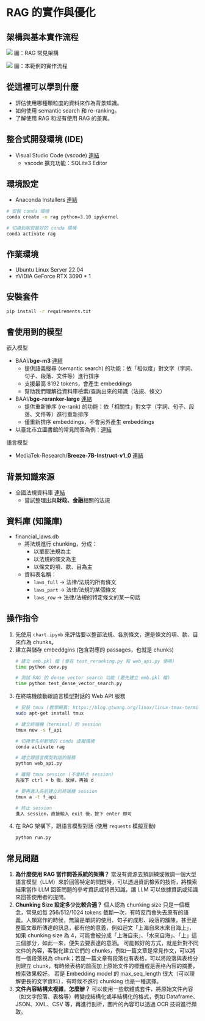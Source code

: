 # RAG 的實作與優化

## 架構與基本實作流程
![](https://i.imgur.com/QZxb7ZP.png)
圖：RAG 常見架構

![](https://i.imgur.com/Lbo0Zwi.png)
圖：本範例的實作流程

## 從這裡可以學到什麼
- 評估使用哪種顆粒度的資料來作為背景知識。
- 如何使用 semantic search 和 re-ranking。
- 了解使用 RAG 和沒有使用 RAG 的差異。

## 整合式開發環境 (IDE)
- Visual Studio Code (vscode) [連結](https://code.visualstudio.com/)
  - vscode 擴充功能：SQLite3 Editor

## 環境設定
- Anaconda Installers [連結](https://www.anaconda.com/download/success)
```bash
# 安裝 conda 環境
conda create -n rag python=3.10 ipykernel

# 切換到剛安裝好的 conda 環境
conda activate rag
```

## 作業環境
- Ubuntu Linux Server 22.04
- nVIDIA GeForce RTX 3090 * 1

## 安裝套件
```bash
pip install -r requirements.txt
```

## 會使用到的模型
嵌入模型
  - BAAI/**bge-m3** [連結](https://huggingface.co/BAAI/bge-m3)
    - 提供語義搜尋 (semantic search) 的功能：依「相似度」對文字（字詞、句子、段落、文件等）進行排序
    - 支援最高 8192 tokens，會產生 embeddings
    - 幫助我們理解從資料庫檢索/查詢出來的知識（法規、條文）
  - BAAI/**bge-reranker-large** [連結](https://huggingface.co/BAAI/bge-reranker-large)
    - 提供重新排序 (re-rank) 的功能：依「相關性」對文字（字詞、句子、段落、文件等）進行重新排序
    - 僅重新排序 embeddings，不會另外產生 embeddings
  - 以臺北市立圖書館的常見問答為例：[連結](https://tpml.gov.taipei/)

語言模型
  - MediaTek-Research/**Breeze-7B-Instruct-v1_0** [連結](https://huggingface.co/MediaTek-Research/Breeze-7B-Instruct-v1_0) 

## 背景知識來源
- 全國法規資料庫 [連結](https://law.moj.gov.tw/)
  - 嘗試整理出與**財政、金融**相關的法規

## 資料庫 (知識庫)
- financial_laws.db
  - 將法規進行 chunking，分成：
    - 以單部法規為主
    - 以法規的條文為主
    - 以條文的項、款、目為主
  - 資料表名稱：
    - `laws_full` -> 法律/法規的所有條文
    - `laws_part` -> 法律/法規的某個條文
    - `laws_row`  -> 法律/法規的特定條文的某一句話

## 操作指令
1. 先使用 `chart.ipynb` 來評估要以整部法規、各別條文，還是條文的項、款、目來作為 chunks。
2. 建立與儲存 embeddgins (包含對應的 passages，也就是 chunks)
    ```bash
    # 建立 emb.pkl 檔 (會在 test_reranking.py 和 web_api.py 使用)
    time python conv.py

    # 測試 RAG 的 dense vector search 功能 (要先建立 emb.pkl 檔)
    time python test_dense_vector_search.py
    ```
3. 在終端機啟動跟語言模型對話的 Web API 服務
    ```bash
    # 安裝 tmux (教學網頁: https://blog.gtwang.org/linux/linux-tmux-terminal-multiplexer-tutorial/)
    sudo apt-get install tmux

    # 建立終端機（terminal）的 session
    tmux new -s f_api

    # 切換至先前新增的 conda 虛擬環境
    conda activate rag

    # 建立跟語言模型對話的服務
    python web_api.py

    # 離開 tmux session (不會終止 session)
    先按下 ctrl + b 後，放掉，再按 d

    # 要再進入先前建立的終端機 session
    tmux a -t f_api

    # 終止 session
    進入 session，直接輸入 exit 後，按下 enter 即可
    ```
4. 在 RAG 架構下，跟語言模型對話 (使用 `requests` 模擬互動)
    ```bash
    python run.py
    ```

## 常見問題
1. **為什麼使用 RAG 當作問答系統的架構？**
當沒有資源去預訓練或微調一個大型語言模型（LLM）來於回答特定的問題時，可以透過資訊檢索的技術，將檢索結果當作 LLM 回答問題的參考資訊或背景知識，讓 LLM 可以依據資訊或知識來回答使用者的提問。
2. **Chunking Size 設定多少比較合適？**
個人認為 chunking size 只是一個概念，常見如每 256/512/1024 tokens 截斷一次，有時反而會失去原有的語義。人類寫作的時候，無論是單詞的使用、句子的成形、段落的舖陳，甚至是整篇文章所傳達的訊息，都有他的意義，例如迴文「上海自來水來自海上」，如果 chunking size 為 4，可能會被分成「上海自來」、「水來自海」、「上」這三個部分，如此一來，便失去要表達的意涵。
可能較好的方式，就是針對不同文件的內容，客製化建立它們的 chunks，例如一篇文章是常見作文，可以將每一個段落視為 chunk；若是一篇文章有段落也有表格，可以將段落與表格分別建立 chunk，有時候表格的前面加上原始文件的標題或是表格內容的摘要，檢索效果較好。
若是 Embedding model 的 max_seq_length 很大（可以理解更長的文字資料），有時候不進行 chunking 也是一種選擇。
3. **文件內容結構太複雜，怎麼辦？**
可以使用一些軟體或套件，將原始文件內容（如文字段落、表格等）轉變成結構化或半結構化的格式，例如 Dataframe、JSON、XML、CSV 等，再進行剖析，圖片的內容可以透過 OCR 技術進行擷取。